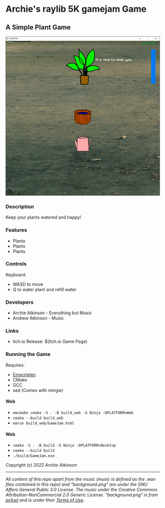 # Archie's raylib 5K gamejam Game

## A Simple Plant Game

![Game Screenshot](assets/game_screenshot.PNG)

### Description

Keep your plants watered and happy!

### Features

 - Plants
 - Plants
 - Plants

### Controls

Keyboard:
 - WASD to move
 - Q to water plant and refill water

### Developers

 - Archie Atkinson - Everything but Music
 - Andrew Atkinson - Music

### Links

 - itch.io Release: $(itch.io Game Page)

### Running the Game
Requires:
- [Emscripten](https://emscripten.org/docs/getting_started/downloads.html)
- CMake
- GCC
- sed (Comes with mingw)

#### Web
- `emcmake cmake -S . -B build_web -G Ninja -DPLATFORM=Web`
- `cmake --build build_web`
- `emrun build_web/GameJam.html`

#### Web
- `cmake -S . -B build -G Ninja -DPLATFORM=Desktop`
- `cmake --build build`
- `./build/GameJam.exe`


*Copyright (c) 2022 Archie Atkinson*    

---

*All content of this repo apart from the music (music is defined as the .wav files contained in this repo) and "background.png" are under the GNU Affero General Public 3.0 License. The music under the Creative Commons Attribution-NonCommercial 2.0 Generic License. "background.png" is from [pxfuel](https://www.pxfuel.com) and is under their [Terms of Use](https://www.pxfuel.com/terms-of-use).*